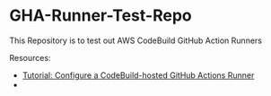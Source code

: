 # GHA-Runner-Test-Repo
This Repository is to test out AWS CodeBuild GitHub Action Runners


Resources: 
- [Tutorial: Configure a CodeBuild-hosted GitHub Actions Runner](https://docs.aws.amazon.com/codebuild/latest/userguide/action-runner.html)
- 